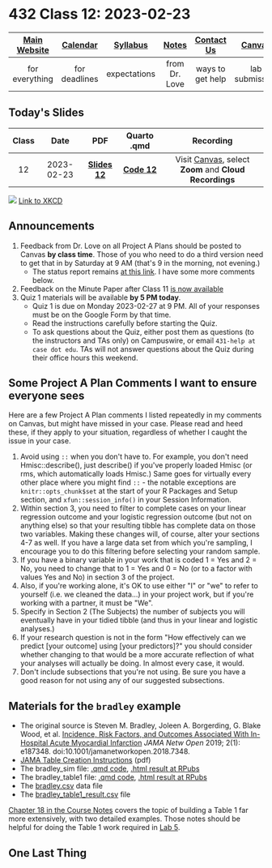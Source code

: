 # 432 Class 12: 2023-02-23

[Main Website](https://thomaselove.github.io/432-2023/) | [Calendar](https://thomaselove.github.io/432-2023/calendar.html) | [Syllabus](https://thomaselove.github.io/432-syllabus-2023/) | [Notes](https://thomaselove.github.io/432-notes/) | [Contact Us](https://thomaselove.github.io/432-2023/contact.html) | [Canvas](https://canvas.case.edu) | [Data and Code](https://github.com/THOMASELOVE/432-data) | [Sources](https://github.com/THOMASELOVE/432-classes-2023/tree/main/sources)
:-----------: | :--------------: | :----------: | :---------: | :-------------: | :-----------: | :------------: |:------:
for everything | for deadlines | expectations | from Dr. Love | ways to get help | lab submission | for downloads | to read

## Today's Slides

Class | Date | PDF | Quarto .qmd | Recording
:---: | :--------: | :------: | :------: | :-------------:
12 | 2023-02-23 | **[Slides 12](https://github.com/THOMASELOVE/432-slides-2023/blob/main/slides12.pdf)** | **[Code 12](https://github.com/THOMASELOVE/432-slides-2023/blob/main/slides12.qmd)** | Visit [Canvas](https://canvas.case.edu/), select **Zoom** and **Cloud Recordings**

![](https://imgs.xkcd.com/comics/data_quality.png) [Link to XKCD](https://xkcd.com/2739)

## Announcements

1. Feedback from Dr. Love on all Project A Plans should be posted to Canvas **by class time**. Those of you who need to do a third version need to get that in by Saturday at 9 AM (that's 9 in the morning, not evening.)
    - The status report remains [at this link](https://github.com/THOMASELOVE/432-classes-2023/blob/main/projectA/plans.md). I have some more comments below.
2. Feedback on the Minute Paper after Class 11 [is now available](min-11-feedback.pdf)
3. Quiz 1 materials will be available **by 5 PM today**. 
    - Quiz 1 is due on Monday 2023-02-27 at 9 PM. All of your responses must be on the Google Form by that time.
    - Read the instructions carefully before starting the Quiz.
    - To ask questions about the Quiz, either post them as questions (to the instructors and TAs only) on Campuswire, or email `431-help at case dot edu`. TAs will not answer questions about the Quiz during their office hours this weekend.

## Some Project A Plan Comments I want to ensure everyone sees

Here are a few Project A Plan comments I listed repeatedly in my comments on Canvas, but might have missed in your case. Please read and heed these, if they apply to your situation, regardless of whether I caught the issue in your case.

1. Avoid using `::` when you don't have to. For example, you don't need Hmisc::describe(), just describe() if you've properly loaded Hmisc (or rms, which automatically loads Hmisc.) Same goes for virtually every other place where you might find `::` - the notable exceptions are `knitr::opts_chunk$set` at the start of your R Packages and Setup section, and `xfun::session_info()` in your Session Information.
2. Within section 3, you need to filter to complete cases on your linear regression outcome and your logistic regression outcome (but not on anything else) so that your resulting tibble has complete data on those two variables. Making these changes will, of course, alter your sections 4-7 as well. If you have a large data set from which you're sampling, I encourage you to do this filtering before selecting your random sample. 
3. If you have a binary variable in your work that is coded 1 = Yes and 2 = No, you need to change that to 1 = Yes and 0 = No (or to a factor with values Yes and No) in section 3 of the project.
4. Also, if you're working alone, it's OK to use either "I" or "we" to refer to yourself (i.e. we cleaned the data...) in your project work, but if you're working with a partner, it must be "We".
5. Specify in Section 2 (The Subjects) the number of subjects you will eventually have in your tidied tibble (and thus in your linear and logistic analyses.)
6. If your research question is not in the form "How effectively can we predict [your outcome] using [your predictors]?" you should consider whether changing to that would be a more accurate reflection of what your analyses will actually be doing. In almost every case, it would.
7. Don't include subsections that you're not using. Be sure you have a good reason for not using any of our suggested subsections.

## Materials for the `bradley` example

- The original source is Steven M. Bradley, Joleen A. Borgerding, G. Blake Wood, et al. [Incidence, Risk Factors, and Outcomes Associated With In-Hospital Acute Myocardial Infarction](https://jamanetwork.com/journals/jamanetworkopen/fullarticle/2720923) *JAMA Netw Open* 2019; 2(1): e187348. doi:10.1001/jamanetworkopen.2018.7348.
- [JAMA Table Creation Instructions](https://jama.jamanetwork.com/data/ifora-forms/jama/tablecreationinst.pdf) (pdf)
- The bradley_sim file: [.qmd code](https://github.com/THOMASELOVE/432-slides-2023/blob/main/c12/bradley_sim.qmd), [.html result at RPubs](https://rpubs.com/TELOVE/bradley-simulate-432)
- The bradley_table1 file: [.qmd code](https://github.com/THOMASELOVE/432-slides-2023/blob/main/c12/bradley_table1.qmd), [.html result at RPubs](https://rpubs.com/TELOVE/bradley-table1-432)
- The [bradley.csv](https://github.com/THOMASELOVE/432-slides-2023/blob/main/c12/data/bradley.csv) data file
- The [bradley_table1_result.csv](https://github.com/THOMASELOVE/432-slides-2023/blob/main/c12/data/bradley_table1_result.csv) file

[Chapter 18 in the Course Notes](https://thomaselove.github.io/432-notes/) covers the topic of building a Table 1 far more extensively, with two detailed examples. Those notes should be helpful for doing the Table 1 work required in [Lab 5](https://thomaselove.github.io/432-2023/lab5.html).

## One Last Thing


